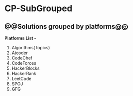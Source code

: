 # CP-SubGrouped
## @@Solutions grouped by platforms@@
**Platforms List -**
1.  Algorithms(Topics)
2.  Atcoder
3.  CodeChef
4.  CodeForces
5.  HackerBlocks
6.  HackerRank
7.  LeetCode
8.  SPOJ
9.  GFG
